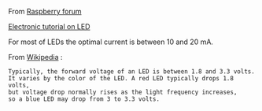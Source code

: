 

From [Raspberry forum](https://www.raspberrypi.org/forums/viewtopic.php?t=46881)

[Electronic tutorial on LED](http://www.ladyada.net/learn/arduino/lesson3.html)

For most of LEDs the optimal current is between 10 and 20 mA. 

From [Wikipedia](https://en.wikipedia.org/wiki/LED_circuit) : 

    Typically, the forward voltage of an LED is between 1.8 and 3.3 volts. 
    It varies by the color of the LED. A red LED typically drops 1.8 volts, 
    but voltage drop normally rises as the light frequency increases, 
    so a blue LED may drop from 3 to 3.3 volts.






